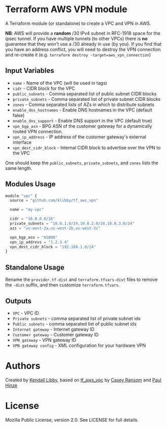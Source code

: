 Terraform AWS VPN module
========================

A Terraform module (or standalone) to create a VPC and VPN in AWS.

**NB**: AWS will provide a **random** /30 IPv4 subnet in RFC-1918 space for the ipsec tunnel.
If you have multiple tunnels (to other VPCs) there is **no** guarantee that they won't use a /30
already in use (by you). If you find that you have an address conflict, you will need to destroy
the VPN connection and re-create it (e.g. `terraform destroy -target=aws_vpn_connection`)

Input Variables
---------------
- `name` - Name of the VPC (will be used in tags)
- `cidr` - CIDR block for the VPC
- `public_subnets` - Comma separated list of public subnet CIDR blocks
- `private_subnets` - Comma separated list of private subnet CIDR blocks
- `zones` - Comma separated lists of AZs in which to distribute subnets
- `enable_dns_hostnames` - Enable DNS hostnames in the VPC (default false)
- `enable_dns_support` - Enable DNS support in the VPC (default true)
- `vpn_bgp_asn` -  BPG ASN of the customer gateway for a dynamically routed VPN connection.
- `vpn_ip_address` - IP address of the customer gateway's external interface
- `vpn_dest_cidr_block` - Internal CIDR block to advertise over the VPN to the VPC

One should keep the `public_subnets`, `private_subnets`, and
`zones` lists the same length.

Modules Usage
-------------

```js
module "vpc" {
  source = "github.com/klibby/tf_aws_vpn"

  name = "my-vpc"

  cidr = "10.0.0.0/16"
  private_subnets = "10.0.1.0/24,10.0.2.0/24,10.0.3.0/24"
  azs = "us-west-2a,us-west-2b,us-west-2c"

  vpn_bgp_asn = "65000"
  vpn_ip_address = "1.2.3.4"
  vpn_dest_cidr_block = "192.168.1.0/24"
}
```

Standalone Usage
----------------
Rename the `provider.tf-dist` and `terraform.tfvars-dist` files to remove the `-dist` suffix, and then
customize `terraform.tfvars`.


Outputs
-------
- `VPC` - VPC ID
- `Private subnets` - comma separated list of private subnet ids
- `Public subnets` - comma separated list of public subnet ids
- `Internet gateway` - Internet gateway ID
- `Customer gateway` - Customer gateway ID
- `VPN gateway` - VPN gateway ID
- `VPN gateway config` - XML configuration for your hardware VPN


Authors
=======

Created by [Kendall Libby](https://github.com/klibby), based on [tf_aws_vpc](https://github.com/terraform-community-modules/tf_aws_vpc) by [Casey Ransom](https://github.com/cransom) and [Paul Hinze](https://github.com/phinze)

License
=======
Mozilla Public License, version 2.0. See LICENSE for full details.

